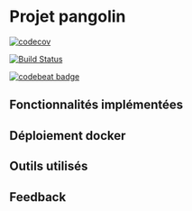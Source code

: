# Projet pangolin

[![codecov](https://codecov.io/gh/requiem958/pangolin/branch/master/graph/badge.svg)](https://codecov.io/gh/requiem958/pangolin)

[![Build Status](https://travis-ci.com/requiem958/pangolin.svg?branch=master)](https://travis-ci.com/requiem958/pangolin)

[![codebeat badge](https://codebeat.co/badges/9be933f7-a732-4e9f-85d7-5539293a373d)](https://codebeat.co/projects/github-com-requiem958-pangolin-master)

## Fonctionnalités implémentées

## Déploiement docker

## Outils utilisés

## Feedback